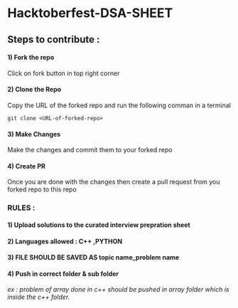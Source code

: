 # Hacktoberfest-DSA-SHEET

## Steps to contribute :


#### 1) Fork the repo
Click on fork button in top right corner

#### 2) Clone the Repo
Copy the URL of the forked repo and run the following comman in a terminal
```
git clone <URL-of-forked-repo>
```

#### 3) Make Changes 
Make the changes and commit them to your forked repo

#### 4) Create PR 
Once you are done with the changes then create a pull request from you forked repo to this repo

### RULES :

#### 1) Upload solutions to the  curated interview prepration sheet

#### 2) Languages allowed : C++ ,PYTHON 

#### 3) **FILE SHOULD BE SAVED AS topic name_problem name**

#### 4) Push in correct folder & sub folder

_ex : problem of array done in c++ should be pushed in array folder which is inside the c++ folder._


